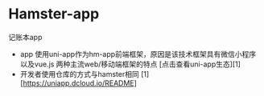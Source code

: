 # Hamster-app
记账本app

- app 使用uni-app作为hm-app前端框架，原因是该技术框架具有微信小程序以及vue.js 两种主流web/移动端框架的特点 [点击查看uni-app生态][1]
- 开发者使用仓库的方式与hamster相同
[1][https://uniapp.dcloud.io/README]
